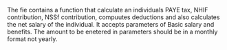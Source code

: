 The fie contains a function that calculate an individuals PAYE tax, NHIF contribution, NSSf contribution, compuutes deductions and also calculates the net salary of the individual. It accepts parameters of Basic salary and benefits. The amount to be enetered in parameters should be in a monthly format not yearly.